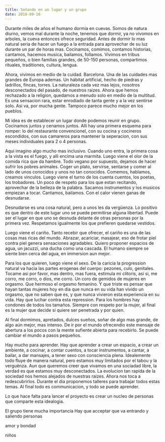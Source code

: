 ```yaml
---
title: Soñando en un lugar y un grupo
date: 2018-09-16
---
```



Durante miles de años el humano dormia en cuevas.  Somos de natura diurno, vemos mal durante la noche, tenemos que dormir, ya no vivomos en arboles, la cueva entonces ofrece seguridad.  Antes de dormir lo mas natural seria de hacer un fuego a la entrada para aprovechar de su luz durante un par de horas mas.  Cocinamos, comimos, contamos historias, cantamos, hacemos musica, bailamos, follamos.  Vivimos en tribus pequeños, o bien familias grandes, de 50-150 personas, compartimos rituales, traditiones, cultura, lengua.

Ahora, vivimos en medio de la cuidad.  Barcelona.  Una de las cuidades mas grandes de Europa ademas.  Un hábitat artificial, hecho de piedras y ladrillos, fincas, torres.  La naturaleza cada vez mas lejos, nosotros desconectados del pasado, de nuestros raizes.  Ahora que hemos rechazado a la religion, quedamos a menudo solo en medio de la multitud.  Es una sensacion rara, estar enrodiado de tanta gente y a la vez sentirse solo.  Asi va, por mucha gente.  Tampoco parece mucho mejor en los pueblos.

Mi idea es de establecer un lugar donde podemos reunir en grupo.  Cocinamos juntos y cenamos juntos.  Allì hay una primera esquema para romper: lo del restaurante convencionel, con su cocina y cocineros escondidos, con sus camareros para mantener la seperacion, con sus meses individuales para 2 o 4 personas.  

Aqui imagino algo mucho mas inclusivo.  Cuando uno entra, la primera cosa a la vista es el fuego, y allì encima una marmita.  Luego viene el olor de la comida rica que da hambre.  Todo vegano por supuesto, dejamos de hacer sufrir los pobres animales.  Coger un plato, servirse, sentarse y comer al lado de unos conocidos y unos no tan conocidos.  Comemos, hablamos, creamos vinculos.  Luego viene el turno de los cuenta cuentos, los poetas, los trobadores.  Un poco de respeto para los que estan recitando, aprovechar de la belleza de la palabra.  Sacamos instrumentos y los musicos empiezan a tocar.  Cantamos, bailamos.  Con el calor vienen ganas de desnudarse.  

Desnudarse es una cosa natural, pero a unos les da vergüenza.  Lo positivo es que dentro de este lugar uno se puede permitirse alguna libertad.  Puede ser el lugar en que uno se desnuda delante de otras personas por la primera vez.  Respetamos igualmente los que prefieren quedarse vestidos.

Luego viene el cariño.  Tanto recebir que ofrecer, el cariño es una de las cosas mas ricas del mundo.  Abrazar, acariciar, masajear, eso de frotar piel contra piel genera sensaciones agradables.  Quiero proponer espacios de agua, un jacuzzi, una ducha como una cascada.  El humano siempre se siente bien cerca del agua, en immersion aun mejor.  

Para los que quieren, luego viene el sexo.  De la caricia la progression natural va hacia las partes erogenas del cuerpo: pezones, culo, genitales.  Tocame asi por favor, mas dentro, mas fuera, estimula mi clítoris, así si, me corro, me corro, o dios, me corro.  Un coro de gemidos de mujeres en orgasmo.  Que hermoso el orgasmo femanino.  Y que triste es pensar que hayan tantas mujeres hoy en dia que nunca en su vida han vivido un orgasmo, que no saben que es, y que nunca vivieron esta experiencia en su vida.  Hay que luchar contra esta repression.  Para los hombres hay condones de todos los tamaños.  Siempre con respeto por la mujer, al final es la mujer que decide si quiere ser penetrada y por quien.

Al final dormimos, apretados, dulces sueños, soñar de algo mas grande, de algo aún mejor, mas intenso.  De ir por el mundo ofrecendio este mensaje de abertura a los pocos con la mente sufiente abierta para recebirlo.  Se puede cambiar el mundo a pasos pequeños.

Hay mucho para aprender.  Hay que aprender a crear un espacio, a crear un ambiente, a cocinar, a contar cuentos, a tocar instrumentos, a cantar, a bailar, a dar mansajes, a tener sexo con consciencia plena.  Idealemente todo fluye de manera natural, pero estamos muy limitados por el tabou y la verguënza.  Aun que queremos creer que vivamos en una sociadad libre, la verdad es que estamos muy desconectados.  La evolucion tan rapida de la sociedad nos hemos alejados de nuestras raizes.  Ahora nos toca a redescubrirlos.  Durante el dia proponemos talleres para trabajar todos estas temas.  Al final todo es communicacion, y todo se puede aprender.  

Lo que hace falta para lancer el proyecto es crear un nucleo de personas que comparte esta idealogia.

El grupo tiene mucha importancia
Hay que acceptar que va entrando y saliendo personas

amor y bondad


niños

